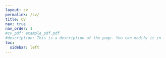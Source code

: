 ```yaml
---
layout: cv
permalink: /cv/
title: CV
nav: true
nav_order: 1
#cv_pdf: example_pdf.pdf
#description: This is a description of the page. You can modify it in '_pages/cv.md'. You can also change or remove the top pdf download button.
toc:
  sidebar: left
---
```

